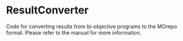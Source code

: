 # ResultConverter
Code for converting results from bi-objective programs to the MOrepo format. Please refer to the manual for more information.

